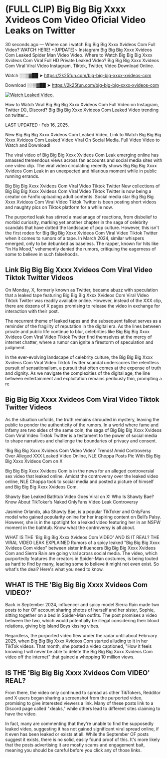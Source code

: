 # (FULL CLIP) Big Big Big Xxxx Xvideos Com Video Oficial Video Leaks on Twitter

30 seconds ago — Where can i watch Big Big Big Xxxx Xvideos Com Full Video? WATCH HERE! +(UPDATE)~ Instagram Big Big Big Xxxx Xvideos Com Leaked Spider Man Video Video. Where to Watch Big Big Big Xxxx Xvideos Com Viral Full HD Private Leaked Video? Big Big Big Xxxx Xvideos Com Viral Viral Video Instagram, Tiktok, Twitter, Video Download Online.

Watch ░░▒▓██ ➤ https://2k25fun.com/big-big-big-xxxx-xvideos-com

Download ░░▒▓██ ➤ https://2k25fun.com/big-big-big-xxxx-xvideos-com

[![Watch Leaked Video.](https://miro.medium.com/v2/resize:fit:828/format:webp/1*cilzJN44JGOrTw9NJCrNHA.gif "Watch Leaked Video")](https://2k25fun.com/big-big-big-xxxx-xvideos-com)

How to Watch Viral Big Big Big Xxxx Xvideos Com Full Video on Instagram, Twitter (X), Discord? Big Big Big Xxxx Xvideos Com Leaked Video trending on twitter...

LAST UPDATED : Feb 16, 2025.

New Big Big Big Xxxx Xvideos Com Leaked Video, Link to Watch Big Big Big Xxxx Xvideos Com Leaked Video Viral On Social Media. Full Video Video to Watch and Download!

The viral video of Big Big Big Xxxx Xvideos Com Leak emerging online has amassed tremendous views across fan accounts and social media sites with one video clip. The viral video circulating recently shows Big Big Big Xxxx Xvideos Com Leak in an unexpected and hilarious moment while in public running errands.

Big Big Big Xxxx Xvideos Com Viral Video Tiktok Twitter New collections of Big Big Big Xxxx Xvideos Com Viral Video Tiktok Twitter is now being a creator on Fanfix uploading adult contents. Social media star Big Big Big Xxxx Xvideos Com Viral Video Tiktok Twitter is been posting short videos and naughty pics on Tiktok platform for a while now.

The purported leak has stirred a maelanage of reactions, from disbelief to morbid curiosity, marking yet another chapter in the saga of celebrity scandals that have dotted the landscape of pop culture. However, this isn't the first rodeo for Big Big Big Xxxx Xvideos Com Viral Video Tiktok Twitter when it comes to rumors of a tape. In March 2024, similar whispers emerged, only to be debunked as baseless. The rapper, known for hits like "In Ha Mood," vehemently denied the rumors, critiquing the eagerness of some to believe in such falsehoods.

## Link Big Big Big Xxxx Xvideos Com Viral Video Tiktok Twitter Videos

On Monday, X, formerly known as Twitter, became abuzz with speculation that a leaked tape featuring Big Big Big Xxxx Xvideos Com Viral Video Tiktok Twitter was readily available online. However, instead of the XXX clip, there are dozens of X pages promising to release the video in exchange for interaction with their post.

The recurrent theme of leaked tapes and the subsequent fallout serves as a reminder of the fragility of reputation in the digital era. As the lines between private and public life continue to blur, celebrities like Big Big Big Xxxx Xvideos Com Viral Video Tiktok Twitter find themselves at the mercy of internet chatter, where a rumor can ignite a firestorm of speculation and judgment.

In the ever-evolving landscape of celebrity culture, the Big Big Big Xxxx Xvideos Com Viral Video Tiktok Twitter scandal underscores the relentless pursuit of sensationalism, a pursuit that often comes at the expense of truth and dignity. As we navigate the complexities of the digital age, the line between entertainment and exploitation remains perilously thin, prompting a re

##  Big Big Big Xxxx Xvideos Com Viral Video Tiktok Twitter Videos

As the situation unfolds, the truth remains shrouded in mystery, leaving the public to ponder the authenticity of the rumors. In a world where fame and infamy are two sides of the same coin, the saga of Big Big Big Xxxx Xvideos Com Viral Video Tiktok Twitter is a testament to the power of social media to shape narratives and challenge the boundaries of privacy and consent.

'Big Big Big Xxxx Xvideos Com Video Video' Trends! Amid Controversy Over Alleged XXX Leaked Video Online, NLE Choppa Posts Pic With Big Big Big Xxxx Xvideos Com on X

Big Big Big Xxxx Xvideos Com is in the news for an alleged controversial sex video that leaked online. Amidst the controversy over the leaked video online, NLE Choppa took to social media and posted a picture of himself and Big Big Big Xxxx Xvideos Com.

Shawty Bae Leaked Bathtub Video Goes Viral on X! Who Is Shawty Bae? Know About TikToker’s Naked OnlyFans Video Leak Controversy

Jasmine Orlando, aka Shawty Bae, is a popular TikToker and OnlyFans model who gained popularity online for her inspiring content on Bell’s Palsy. However, she is in the spotlight for a leaked video featuring her in an NSFW moment in the bathtub. Know what the controversy is all about.

WHAT IS THE 'Big Big Big Xxxx Xvideos Com VIDEO' AND IS IT REAL? THE VIRAL VIDEO LEAK EXPLAINED Rumors of a spicy leaked "Big Big Big Xxxx Xvideos Com video" between sister influencers Big Big Big Xxxx Xvideos Com and Sierra Rain are going viral across social media. The video, which purportedly features the creators in Spider-Man costumes, is being touted as hard to find by many, leading some to believe it might not even exist. So what's the deal? Here's what you need to know.

## WHAT IS THE 'Big Big Big Xxxx Xvideos Com VIDEO?'

Back in September 2024, influencer and spicy model Sierra Rain made two posts to her OF account sharing photos of herself and her sister, Sophie, sitting together on a bed in Spider-Man outfits. The post promises a video between the two, which would potentially be illegal considering their blood relations, giving big Island Boys kissing vibes.

Regardless, the purported video flew under the radar until about February 2025, when Big Big Big Xxxx Xvideos Com started alluding to it in her TikTok videos. That month, she posted a video captioned, "How it feels knowing I will never be able to delete the Big Big Big Xxxx Xvideos Com video off the internet" that gained a whopping 10 million views.

## IS THE 'Big Big Big Xxxx Xvideos Com VIDEO' REAL?

From there, the video only continued to spread as other TikTokers, Redditor and X users began sharing a screenshot from the purported video, promising to give interested viewers a link. Many of these posts link to a Discord page called "xleaks," while others lead to different sites claiming to have the video.

In fact, many are commenting that they're unable to find the supposedly leaked video, suggesting it has not gained significant viral spread online, if it even has been leaked or exists at all. While the September OF posts suggest it exists, there is no solid, easily found proof of this. It's more likely that the posts advertising it are mostly scams and engagement bait, meaning you should be careful before you click any of those links.